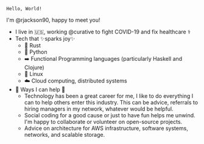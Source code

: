 `Hello, World!`

I'm @rjackson90, happy to meet you! 
- I live in 🇺🇸, working @curative to fight COVID-19 and fix healthcare ⚕️
- Tech that ✨sparks joy✨
  - 🦀 Rust
  - 🐍 Python
  - ➡️ Functional Programming languages (particularly Haskell and Clojure)
  - 🐧 Linux
  - ☁️ Cloud computing, distributed systems
- 💪 Ways I can help 💪
  - Technology has been a great career for me, I like to do everything I can to help others enter this industry. This can be advice, referrals to hiring managers in my network, whatever would be helpful. 
  - Social coding for a good cause or just to have fun helps me unwind. I'm happy to collaborate or volunteer on open-source projects.
  - Advice on architecture for AWS infrastructure, software systems, networks, and scalable storage.

<!---
- 👋 Hi, I’m @rjackson90
- 👀 I’m interested in ...
- 🌱 I’m currently learning ...
- 💞️ I’m looking to collaborate on ...
- 📫 How to reach me ...
--->

<!---
rjackson90/rjackson90 is a ✨ special ✨ repository because its `README.md` (this file) appears on your GitHub profile.
You can click the Preview link to take a look at your changes.
--->
